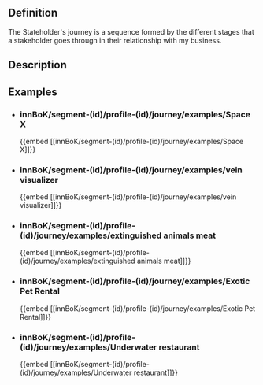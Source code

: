 
## Definition
The Stateholder's journey is a sequence formed by the different stages that a stakeholder goes through in their relationship with my business.
## Description
## Examples
- ### innBoK/segment-(id)/profile-(id)/journey/examples/Space X
	{{embed [[innBoK/segment-(id)/profile-(id)/journey/examples/Space X]]}}
- ### innBoK/segment-(id)/profile-(id)/journey/examples/vein visualizer
	{{embed [[innBoK/segment-(id)/profile-(id)/journey/examples/vein visualizer]]}}
- ### innBoK/segment-(id)/profile-(id)/journey/examples/extinguished animals meat
	{{embed [[innBoK/segment-(id)/profile-(id)/journey/examples/extinguished animals meat]]}}
- ### innBoK/segment-(id)/profile-(id)/journey/examples/Exotic Pet Rental
	{{embed [[innBoK/segment-(id)/profile-(id)/journey/examples/Exotic Pet Rental]]}}
- ### innBoK/segment-(id)/profile-(id)/journey/examples/Underwater restaurant
	{{embed [[innBoK/segment-(id)/profile-(id)/journey/examples/Underwater restaurant]]}}












